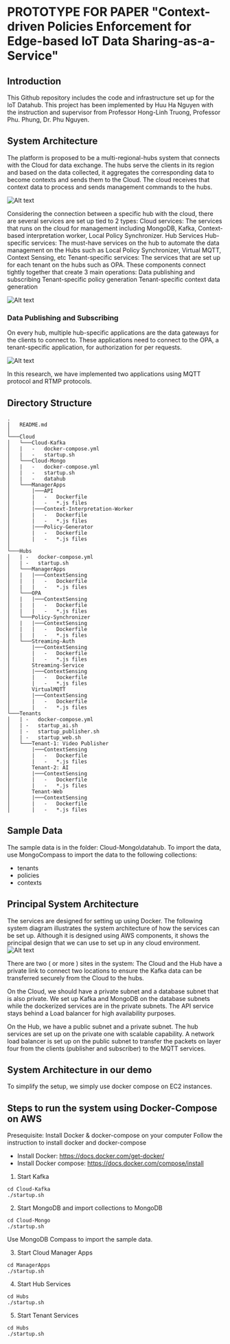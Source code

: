 # PROTOTYPE FOR PAPER "Context-driven Policies Enforcement for Edge-based IoT Data Sharing-as-a-Service" 
## Introduction
This Github repository includes the code and infrastructure set up for the IoT Datahub. 
This project has been implemented by Huu Ha Nguyen with the instruction and supervisor from Professor  Hong-Linh Truong,  Professor Phu. Phung, Dr. Phu Nguyen. 


## System Architecture

The platform is proposed to be a multi-regional-hubs system that connects with the Cloud for data exchange. The hubs serve the clients in its region and based on the data collected, it aggregates the corresponding data to become contexts and sends them to the Cloud. The cloud receives that context data to process and sends management commands to the hubs. 

![Alt text](/readme/img/cloud-hubs-architecture.png?raw=true "Multiple region architecture")

Considering the connection between a specific hub with the cloud, there are several services are set up tied to 2 types: 
Cloud services: The services that runs on the cloud for management including MongoDB, Kafka, Context-based interpretation worker, Local Policy Synchronizer.
Hub Services
Hub-specific services: The must-have services on the hub to automate the data management on the Hubs such as Local Policy Synchronizer, Virtual MQTT, Context Sensing, etc
Tenant-specific services: The services that are set up for each tenant on the hubs such as OPA.
These components connect tightly together that create 3 main operations: 
Data publishing and subscribing
Tenant-specific policy generation
Tenant-specific context data generation

![Alt text](/readme/img/cloud-hub-architecture.png?raw=true "Cloud-Hub Architecture")


### Data Publishing and Subscribing
On every hub, multiple hub-specific applications are the data gateways for the clients to connect to. These applications need to connect to the OPA, a tenant-specific application, for authorization for per requests. 

![Alt text](/readme/img/publish-subscribe-architecture.png?raw=true "Cloud-Hub Architecture")

In this research, we have implemented two applications using MQTT protocol and RTMP protocols.




## Directory Structure

```
.
│   README.md
│
└───Cloud
│   └───Cloud-Kafka
│   |   -   docker-compose.yml
│   |   -   startup.sh
│   └───Cloud-Mongo
│   |   -   docker-compose.yml
│   |   -   startup.sh
│   |   -   datahub
│   └───ManagerApps
│       |───API
│       |   -   Dockerfile
│       |   -   *.js files
│       |───Context-Interpretation-Worker
│       |   -   Dockerfile
│       |   -   *.js files
│       |───Policy-Generator
│       |   -   Dockerfile
│       |   -   *.js files
│   
└───Hubs
│   | -   docker-compose.yml
│   | -   startup.sh
│   └───ManagerApps
│   |   |───ContextSensing
│   |   |   -   Dockerfile
│   |   |   -   *.js files
│   └───OPA
│   |   |───ContextSensing
│   |   |   -   Dockerfile
│   |   |   -   *.js files
│   └───Policy-Synchronizer
│   |   |───ContextSensing
│   |   |   -   Dockerfile
│   |   |   -   *.js files
│   └───Streaming-Auth
│       |───ContextSensing
│       |   -   Dockerfile
│       |   -   *.js files
│       Streaming-Service
│       |───ContextSensing
│       |   -   Dockerfile
│       |   -   *.js files
│       VirtualMQTT
│       |───ContextSensing
│       |   -   Dockerfile
│       |   -   *.js files
└───Tenants
│   | -   docker-compose.yml
│   | -   startup_ai.sh
│   | -   startup_publisher.sh
│   | -   startup_web.sh
│   └───Tenant-1: Video Publisher
│       |───ContextSensing
│       |   -   Dockerfile
│       |   -   *.js files
│       Tenant-2: AI
│       |───ContextSensing
│       |   -   Dockerfile
│       |   -   *.js files
│       Tenant-Web
│       |───ContextSensing
│       |   -   Dockerfile
│       |   -   *.js files

```


## Sample Data

The sample data is in the folder: Cloud-Mongo\datahub.
To import the data, use MongoCompass to import the data to the following collections:
- tenants
- policies
- contexts


## Principal System Architecture
The services are designed for setting up using Docker. 
The following system diagram illustrates the system architecture of how the services can be set up. Although it is designed using AWS components, it shows the principal design that we can use to set up in any cloud environment. 
![Alt text](/readme/img/system_architecture.png?raw=true "System Architecture")

There are two ( or more ) sites in the system: The Cloud and the Hub have a private link to connect two locations to ensure the Kafka data can be transferred securely from the Cloud to the hubs.

On the Cloud, we should have a private subnet and a database subnet that is also private. We set up Kafka and MongoDB on the database subnets while the dockerized services are in the private subnets. The API service stays behind a Load balancer for high availability purposes. 

On the Hub, we have a public subnet and a private subnet. The hub services are set up on the private one with scalable capability. A network load balancer is set up on the public subnet to transfer the packets on layer four from the clients (publisher and subscriber) to the MQTT services.


## System Architecture in our demo
To simplify the setup, we simply use docker compose on EC2 instances.



## Steps to run the system using Docker-Compose on AWS

Presequisite:  Install Docker & docker-compose on your computer
Follow the instruction to install docker and docker-compose
- Install Docker:  https://docs.docker.com/get-docker/
- Install Docker compose: https://docs.docker.com/compose/install

1. Start Kafka
```
cd Cloud-Kafka
./startup.sh
```

2. Start MongoDB and import collections to MongoDB
```
cd Cloud-Mongo
./startup.sh
```

Use MongoDB Compass to import the sample data.

3. Start Cloud Manager Apps

```
cd ManagerApps
./startup.sh
```

4. Start Hub Services

```
cd Hubs
./startup.sh
```


5. Start Tenant Services

```
cd Hubs
./startup.sh
```


